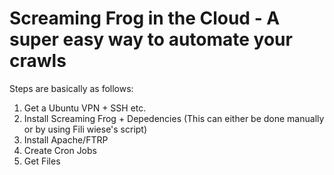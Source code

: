 
# Screaming Frog in the Cloud - A super easy way to automate your crawls

Steps are basically as follows:

1. Get a Ubuntu VPN + SSH etc.
2. Install Screaming Frog + Depedencies (This can either be done manually or by using Fili wiese's script)
3. Install Apache/FTRP 
4. Create Cron Jobs
5. Get Files
